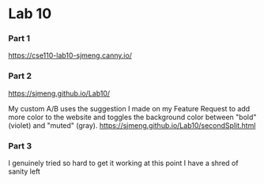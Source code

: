 # Lab 10

### Part 1
https://cse110-lab10-sjmeng.canny.io/

### Part 2
https://sjmeng.github.io/Lab10/

My custom A/B uses the suggestion I made on my Feature Request to add more color to the website and toggles the background color between "bold" (violet) and "muted" (gray).
https://sjmeng.github.io/Lab10/secondSplit.html


### Part 3
I genuinely tried so hard to get it working at this point I have a shred of sanity left 
